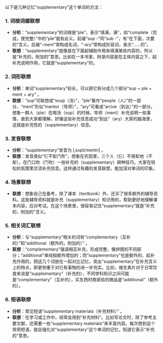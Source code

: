 以下是几种记忆“supplementary”这个单词的方法：

### 1. 词根词缀联想
 - **分析**：“supplementary”的词根是“ple”，表示“填满，满”，如“complete（完成，使完整）”中的“ple”就有此义。前缀“sup -”同“sub -”，有“在下面，次要的”含义。后缀“-ment”常构成名词，“-ary”常构成形容词，表示“……的”。
 - **联想**：“supplementary”就像是在下面起辅助作用来填满某些内容的，所以是“补充的，附加的”意思。比如在一本书里，附录内容是在主体内容之下，起补充说明作用，它就是“supplementary”的。

### 2. 词形联想
 - **分析**：单词“supplementary”较长，可以把它拆分成几个部分“sup + ple + ment + ary” 。
 - **联想**：“sup”可联想成“soup（汤）”，“ple”看作“people（人）”的一部分，“ment”形似“mentor（导师）”，“ary”可看成“arrive（到达）”的一部分。想象一群人（ple）在喝汤（sup）的时候，导师（ment）补充说明一些事情，直到大家都理解，好像这些补充信息成功“到达”（ary）大家的脑海里，这就是补充性的（supplementary）信息。

### 3. 发音联想
 - **分析**：“supplementary”发音为 [ˌsʌplɪˈmentri] 。
 - **联想**：发音类似“仨不犁门吹”，想象在农田里，三个人（仨）不用犁地（不犁），在门口吹（门吹）一些补充的（supplementary）耕种技巧，大家在轻松的氛围里交流补充信息。这样通过有趣的发音联想，能加深对单词的印象。

### 4. 场景联想
 - **联想**：想象自己在备考，除了课本（textbook）外，还买了很多额外的辅导资料。这些辅导资料就是补充（supplementary）知识用的，帮助更好地理解课本内容，应对考试。在这个场景里，很容易记住“supplementary”就是“补充的，附加的”含义。

### 5. 相关词汇联想
 - **分析**：与“supplementary”相关的词有“complementary（互补的）”和“additional（额外的，附加的）” 。
 - **联想**：“complementary”强调相互补充，形成完整，像拼图的不同部分；“additional”单纯指额外增加的；而“supplementary”也是额外的、起补充作用的，把这几个词放在一起对比记忆，突出“supplementary”在补充含义上的特点，即更侧重于对已有事物的进一步充实。比如，维生素片对于日常饮食来说是“supplementary”（补充的），不同学科知识之间可能是“complementary”（互补的），买东西时商家给的赠品是“additional”（额外的）。

### 6. 短语联想
 - **分析**：常见短语“supplementary materials（补充材料）” 。
 - **联想**：在学习或工作中，经常会用到“补充材料”。比如写论文时，除了参考主要文献，还需要一些“supplementary materials”来丰富内容。每次想到这个常用短语，就会强化对“supplementary”这个单词的记忆，知道它表示“补充的”意思。 